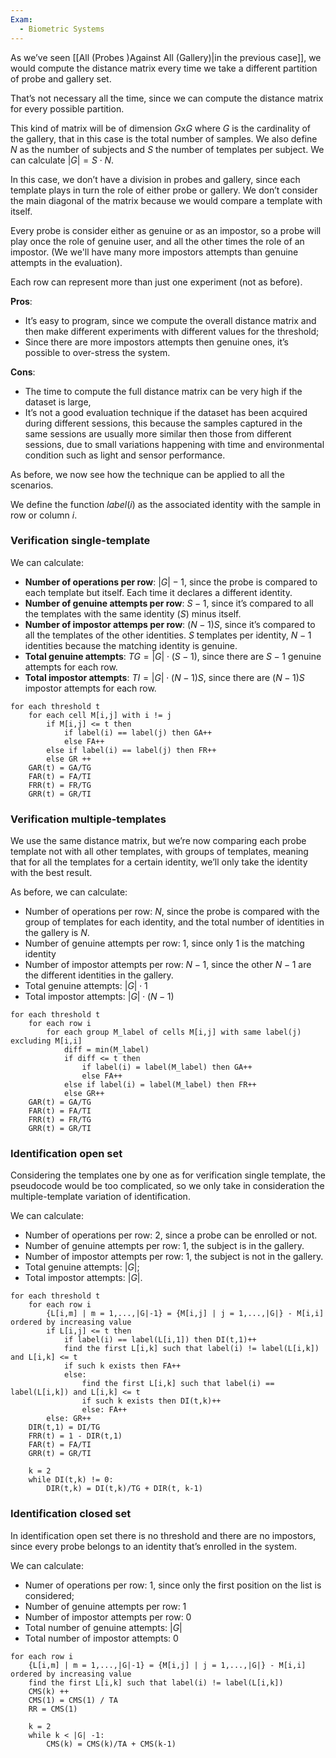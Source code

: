 ```yaml
---
Exam:
  - Biometric Systems
---
```

As we’ve seen [[All (Probes )Against All (Gallery)|in the previous case]], we would compute the distance matrix every time we take a different partition of probe and gallery set.

That’s not necessary all the time, since we can compute the distance matrix for every possible partition.

This kind of matrix will be of dimension $G\text{x}G$ where $G$ is the cardinality of the gallery, that in this case is the total number of samples. We also define $N$ as the number of subjects and $S$ the number of templates per subject. We can calculate $|G| = S \cdot N$.

In this case, we don’t have a division in probes and gallery, since each template plays in turn the role of either probe or gallery. We don’t consider the main diagonal of the matrix because we would compare a template with itself.

Every probe is consider either as genuine or as an impostor, so a probe will play once the role of genuine user, and all the other times the role of an impostor. (We we'll have many more impostors attempts than genuine attempts in the evaluation).

Each row can represent more than just one experiment (not as before).

**Pros**:

- It’s easy to program, since we compute the overall distance matrix and then make different experiments with different values for the threshold;
- Since there are more impostors attempts then genuine ones, it’s possible to over-stress the system.

**Cons**:

- The time to compute the full distance matrix can be very high if the dataset is large,
- It’s not a good evaluation technique if the dataset has been acquired during different sessions, this because the samples captured in the same sessions are usually more similar then those from different sessions, due to small variations happening with time and environmental condition such as light and sensor performance.

As before, we now see how the technique can be applied to all the scenarios.

We define the function $label(i)$ as the associated identity with the sample in row or column $i$. 

### Verification single-template

We can calculate:

- **Number of operations per row**: $|G| -1$, since the probe is compared to each template but itself. Each time it declares a different identity.
- **Number of genuine attempts per row**: $S-1$, since it’s compared to all the templates with the same identity ($S$) minus itself.
- **Number of impostor attemps per row**: $(N-1)S$, since it’s compared to all the templates of the other identities. $S$ templates per identity, $N-1$ identities because the matching identity is genuine.
- **Total genuine attempts**: $TG = |G| \cdot (S-1)$, since there are $S-1$ genuine attempts for each row.
- **Total impostor attempts**: $TI = |G| \cdot (N-1)S$, since there are $(N-1)S$ impostor attempts for each row.

```
for each threshold t
	for each cell M[i,j] with i != j
		if M[i,j] <= t then
			if label(i) == label(j) then GA++
			else FA++
		else if label(i) == label(j) then FR++
		else GR ++
	GAR(t) = GA/TG
	FAR(t) = FA/TI
	FRR(t) = FR/TG
	GRR(t) = GR/TI
```

### Verification multiple-templates

We use the same distance matrix, but we’re now comparing each probe template not with all other templates, with groups of templates, meaning that for all the templates for a certain identity, we’ll only take the identity with the best result.

As before, we can calculate:

- Number of operations per row: $N$, since the probe is compared with the group of templates for each identity, and the total number of identities in the gallery is $N$.
- Number of genuine attempts per row: $1$, since only $1$ is the matching identity
- Number of impostor attempts per row: $N-1$, since the other $N-1$ are the different identities in the gallery.
- Total genuine attempts: $|G| \cdot 1$
- Total impostor attempts:  $|G|\cdot(N-1)$

```
for each threshold t
	for each row i
		for each group M_label of cells M[i,j] with same label(j) excluding M[i,i]
			diff = min(M_label)
			if diff <= t then
				if label(i) = label(M_label) then GA++
				else FA++
			else if label(i) = label(M_label) then FR++
			else GR++
	GAR(t) = GA/TG
	FAR(t) = FA/TI
	FRR(t) = FR/TG
	GRR(t) = GR/TI
```

### Identification open set

Considering the templates one by one as for verification single template, the pseudocode would be too complicated, so we only take in consideration the multiple-template variation of identification.

We can calculate:

- Number of operations per row: $2$, since a probe can be enrolled or not.
- Number of genuine attempts per row: $1$, the subject is in the gallery.
- Number of impostor attempts per row: $1$, the subject is not in the gallery.
- Total genuine attempts: $|G|$;
- Total impostor attempts: $|G|$.

```
for each threshold t
	for each row i
		{L[i,m] | m = 1,...,|G|-1} = {M[i,j] | j = 1,...,|G|} - M[i,i] ordered by increasing value
		if L[i,j] <= t then
			if label(i) == label(L[i,1]) then DI(t,1)++
			find the first L[i,k] such that label(i) != label(L[i,k]) and L[i,k] <= t
			if such k exists then FA++
			else: 
				find the first L[i,k] such that label(i) == label(L[i,k]) and L[i,k] <= t
				if such k exists then DI(t,k)++
				else: FA++
		else: GR++
	DIR(t,1) = DI/TG
	FRR(t) = 1 - DIR(t,1)
	FAR(t) = FA/TI
	GRR(t) = GR/TI
	
	k = 2
	while DI(t,k) != 0:
		DIR(t,k) = DI(t,k)/TG + DIR(t, k-1)
```

### Identification closed set

In identification open set there is no threshold and there are no impostors, since every probe belongs to an identity that’s enrolled in the system.

We can calculate:

- Numer of operations per row: $1$, since only the first position on the list is considered;
- Number of genuine attempts per row: $1$
- Number of impostor attempts per row: $0$
- Total number of genuine attempts: $|G|$
- Total number of impostor attempts: $0$

```
for each row i
	{L[i,m] | m = 1,...,|G|-1} = {M[i,j] | j = 1,...,|G|} - M[i,i] ordered by increasing value
	find the first L[i,k] such that label(i) != label(L[i,k])
	CMS(k) ++
	CMS(1) = CMS(1) / TA
	RR = CMS(1)
	
	k = 2
	while k < |G| -1:
		CMS(k) = CMS(k)/TA + CMS(k-1)

```
